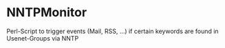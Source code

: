 NNTPMonitor
===========

Perl-Script to trigger events (Mail, RSS, ...) if certain keywords are found in Usenet-Groups via NNTP

